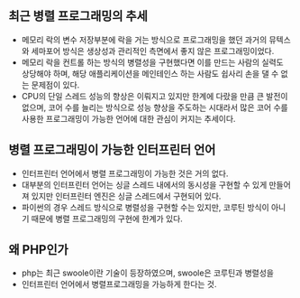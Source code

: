 ## 최근 병렬 프로그래밍의 추세
- 메모리 락의 변수 저장부분에 락을 거는 방식으로 프로그래밍을 했던 과거의 뮤텍스와 세마포어 방식은 생상성과 관리적인 측면에서 좋지 않은 프로그래밍이었다.
- 메모리 락을 컨트롤 하는 방식의 병렬성을 구현했다면 이를 만드는 사람의 실력도 상당해야 하며, 해당 애플리케이션을 메인테인스 하는 사람도 쉽사리 손을 댈 수 없는 문제점이 있다.
- CPU의 단일 스레드 성능의 향상은 이뤄지고 있지만 한계에 다랐을 만큼 큰 발전이 없으며, 코어 수를 늘리는 방식으로 성능 향상을 주도하는 시대라서 많은 코어 수를 사용한 프로그래밍이 가능한 언어에 대한 관심이 커지는 추세이다.

## 병렬 프로그래밍이 가능한 인터프린터 언어
- 인터프린터 언어에서 병렬 프로그래밍이 가능한 것은 거의 없다.
- 대부분의 인터프린터 언어는 싱글 스레드 내에서의 동시성을 구현할 수 있게 만들어져 있지만 인터프린터 엔진은 싱글 스레드에서 구현되어 있다.
- 파이썬의 경우 스레드 방식으로 병렬성을 구현할 수는 있지만, 코루틴 방식이 아니기 때문에 병렬 프로그래밍의 구현에 한계가 있다.

## 왜 PHP인가
- php는 최근 swoole이란 기술이 등장하였으며, swoole은 코루틴과 병렬성을 
- 인터프린터 언어에서 병렬프로그래밍을 가능하게 한다는 것.


